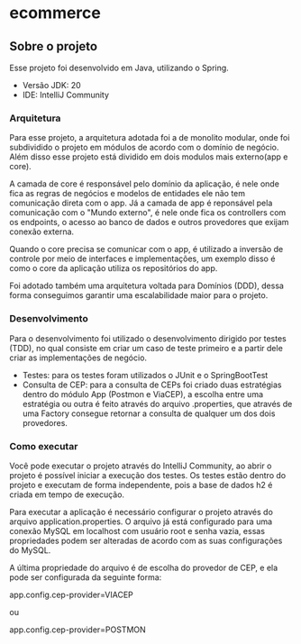 # ecommerce

## Sobre o projeto
Esse projeto foi desenvolvido em Java, utilizando o Spring.

- Versão JDK: 20
- IDE: IntelliJ Community

### Arquitetura
Para esse projeto, a arquitetura adotada foi a de monolito modular, onde foi subdividido o projeto em módulos de acordo com o domínio de negócio. Além disso esse projeto está dividido em dois modulos mais externo(app e core).

A camada de core é responsável pelo domínio da aplicação, é nele onde fica as regras de negócios e modelos de entidades ele não tem comunicação direta com o app.
Já a camada de app é reponsável pela comunicação com o "Mundo externo", é nele onde fica os controllers com os endpoints, o acesso ao banco de dados e outros provedores que exijam conexão externa. 

Quando o core precisa se comunicar com o app, é utilizado a inversão de controle por meio de interfaces e implementações, um exemplo disso é como o core da aplicação utiliza os repositórios do app.

Foi adotado também uma arquitetura voltada para Domínios (DDD), dessa forma conseguimos garantir uma escalabilidade maior para o projeto.

### Desenvolvimento
Para o desenvolvimento foi utilizado o desenvolvimento dirigido por testes (TDD), no qual consiste em criar um caso de teste primeiro e a partir dele criar as implementações de negócio.

- Testes: para os testes foram utilizados o JUnit e o SpringBootTest
- Consulta de CEP: para a consulta de CEPs foi criado duas estratégias dentro do módulo App (Postmon e ViaCEP), a escolha entre uma estratégia ou outra é feito através do arquivo .properties, que através de uma Factory consegue retornar a consulta de qualquer um dos dois provedores.

### Como executar
Você pode executar o projeto através do IntelliJ Community, ao abrir o projeto é possível iniciar a execução dos testes. Os testes estão dentro do projeto e executam de forma independente, pois a base de dados h2 é criada em tempo de execução.

Para executar a aplicação é necessário configurar o projeto através do arquivo application.properties. O arquivo já está configurado para uma conexão MySQL em localhost com usuário root e senha vazia, essas propriedades podem ser alteradas de acordo com as suas configurações do MySQL.

A última propriedade do arquivo é de escolha do provedor de CEP, e ela pode ser configurada da seguinte forma:

app.config.cep-provider=VIACEP

ou 

app.config.cep-provider=POSTMON



